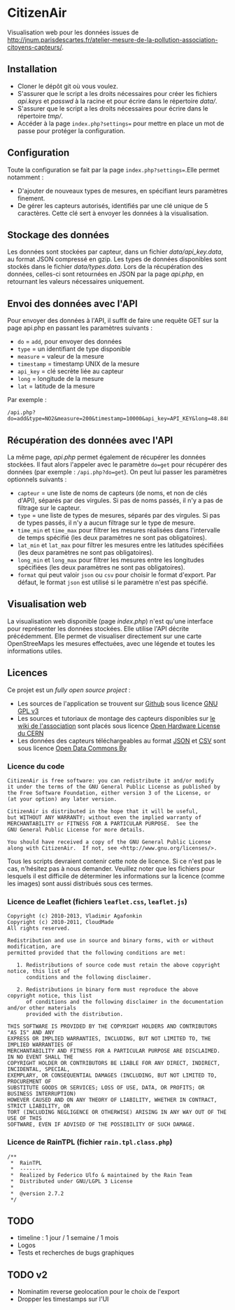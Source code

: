 CitizenAir
=====
Visualisation web pour les données issues de http://jnum.parisdescartes.fr/atelier-mesure-de-la-pollution-association-citoyens-capteurs/.


## Installation

* Cloner le dépôt git où vous voulez.
* S'assurer que le script a les droits nécessaires pour créer les fichiers _api.keys_ et _passwd_ à la racine et pour écrire dans le répertoire _data/_.
* S'assurer que le script a les droits nécessaires pour écrire dans le répertoire _tmp/_.
* Accéder à la page `index.php?settings=` pour mettre en place un mot de passe pour protéger la configuration.


## Configuration

Toute la configuration se fait par la page `index.php?settings=`.Elle permet notamment :
* D'ajouter de nouveaux types de mesures, en spécifiant leurs paramètres finement.
* De gérer les capteurs autorisés, identifiés par une clé unique de 5 caractères. Cette clé sert à envoyer les données à la visualisation.


## Stockage des données

Les données sont stockées par capteur, dans un fichier _data/api_key.data_, au format JSON compressé en gzip. Les types de données disponibles sont stockés dans le fichier _data/types.data_.
Lors de la récupération des données, celles-ci sont retournées en JSON par la page _api.php_, en retournant les valeurs nécessaires uniquement.


## Envoi des données avec l'API

Pour envoyer des données à l'API, il suffit de faire une requête GET sur la page api.php en passant les paramètres suivants :
* `do` = `add`, pour envoyer des données
* `type` = un identifiant de type disponible
* `measure` = valeur de la mesure
* `timestamp` = timestamp UNIX de la mesure
* `api_key` = clé secrète liée au capteur
* `long` = longitude de la mesure
* `lat` = latitude de la mesure

Par exemple :
```
/api.php?do=add&type=NO2&measure=200&timestamp=10000&api_key=API_KEY&long=48.84874&lat=2.34211
```

## Récupération des données avec l'API

La même page, _api.php_ permet également de récupérer les données stockées. Il faut alors l'appeler avec le paramètre `do=get` pour récupérer des données (par exemple : `/api.php?do=get`). On peut lui passer les paramètres optionnels suivants :
* `capteur` = une liste de noms de capteurs (de noms, et non de clés d'API), séparés par des virgules. Si pas de noms passés, il n'y a pas de filtrage sur le capteur.
* `type` = une liste de types de mesures, séparés par des virgules. Si pas de types passés, il n'y a aucun filtrage sur le type de mesure.
* `time_min` et `time_max` pour filtrer les mesures réalisées dans l'intervalle de temps spécifié (les deux paramètres ne sont pas obligatoires).
* `lat_min` et `lat_max` pour filtrer les mesures entre les latitudes spécifiées (les deux paramètres ne sont pas obligatoires).
* `long_min` et `long_max` pour filtrer les mesures entre les longitudes spécifiées (les deux paramètres ne sont pas obligatoires).
* `format` qui peut valoir `json` ou `csv` pour choisir le format d'export. Par défaut, le format `json` est utilisé si le paramètre n'est pas spécifié.


## Visualisation web

La visualisation web disponible (page _index.php_) n'est qu'une interface pour représenter les données stockées. Elle utilise l'API décrite précédemment. Elle permet de visualiser directement sur une carte OpenStreeMaps les mesures effectuées, avec une légende et toutes les informations utiles.

## Licences

Ce projet est un _fully open source project_ :
* Les sources de l'application se trouvent sur [Github](https://github.com/CitoyensCapteurs/CitizenAir) sous licence [GNU GPL v3](https://www.gnu.org/copyleft/gpl.html)
* Les sources et tutoriaux de montage des capteurs disponibles sur [le wiki de l'association](http://wiki.citoyenscapteurs.net/) sont placés sous licence [Open Hardware License du CERN](http://www.ohwr.org/projects/cernohl/wiki)
* Les données des capteurs téléchargeables au format [JSON](https://fr.wikipedia.org/wiki/JSON) et [CSV](https://fr.wikipedia.org/wiki/Comma-separated_values) sont sous licence [Open Data Commons By](http://opendatacommons.org/licenses/by/)

### Licence du code

```
CitizenAir is free software: you can redistribute it and/or modify
it under the terms of the GNU General Public License as published by
the Free Software Foundation, either version 3 of the License, or
(at your option) any later version.

CitizenAir is distributed in the hope that it will be useful,
but WITHOUT ANY WARRANTY; without even the implied warranty of
MERCHANTABILITY or FITNESS FOR A PARTICULAR PURPOSE.  See the
GNU General Public License for more details.

You should have received a copy of the GNU General Public License
along with CitizenAir.  If not, see <http://www.gnu.org/licenses/>.
```
Tous les scripts devraient contenir cette note de licence. Si ce n'est pas le cas, n'hésitez pas à nous demander. Veuillez noter que les fichiers pour lesquels il est difficile de déterminer les informations sur la licence (comme les images) sont aussi distribués sous ces termes.

### Licence de Leaflet (fichiers `leaflet.css`, `leaflet.js`)
```
Copyright (c) 2010-2013, Vladimir Agafonkin
Copyright (c) 2010-2011, CloudMade
All rights reserved.

Redistribution and use in source and binary forms, with or without modification, are
permitted provided that the following conditions are met:

   1. Redistributions of source code must retain the above copyright notice, this list of
      conditions and the following disclaimer.

   2. Redistributions in binary form must reproduce the above copyright notice, this list
      of conditions and the following disclaimer in the documentation and/or other materials
      provided with the distribution.

THIS SOFTWARE IS PROVIDED BY THE COPYRIGHT HOLDERS AND CONTRIBUTORS "AS IS" AND ANY
EXPRESS OR IMPLIED WARRANTIES, INCLUDING, BUT NOT LIMITED TO, THE IMPLIED WARRANTIES OF
MERCHANTABILITY AND FITNESS FOR A PARTICULAR PURPOSE ARE DISCLAIMED. IN NO EVENT SHALL THE
COPYRIGHT HOLDER OR CONTRIBUTORS BE LIABLE FOR ANY DIRECT, INDIRECT, INCIDENTAL, SPECIAL,
EXEMPLARY, OR CONSEQUENTIAL DAMAGES (INCLUDING, BUT NOT LIMITED TO, PROCUREMENT OF
SUBSTITUTE GOODS OR SERVICES; LOSS OF USE, DATA, OR PROFITS; OR BUSINESS INTERRUPTION)
HOWEVER CAUSED AND ON ANY THEORY OF LIABILITY, WHETHER IN CONTRACT, STRICT LIABILITY, OR
TORT (INCLUDING NEGLIGENCE OR OTHERWISE) ARISING IN ANY WAY OUT OF THE USE OF THIS
SOFTWARE, EVEN IF ADVISED OF THE POSSIBILITY OF SUCH DAMAGE.
```

### Licence de RainTPL (fichier `rain.tpl.class.php`)
```
/**
 *  RainTPL
 *  -------
 *  Realized by Federico Ulfo & maintained by the Rain Team
 *  Distributed under GNU/LGPL 3 License
 *
 *  @version 2.7.2
 */
```

## TODO

* timeline : 1 jour / 1 semaine / 1 mois
* Logos
* Tests et recherches de bugs graphiques

## TODO v2

* Nominatim reverse geolocation pour le choix de l'export
* Dropper les timestamps sur l'UI
